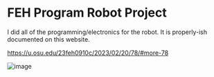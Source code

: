 # FEH Program Robot Project
I did all of the programming/electronics for the robot. It is properly-ish documented on this website.

https://u.osu.edu/23feh0910c/2023/02/20/78/#more-78

![image](https://github.com/cjreplogle/FEHRobot/assets/55760419/40196313-7e4f-4bf0-8c15-c9831130b8c6)



